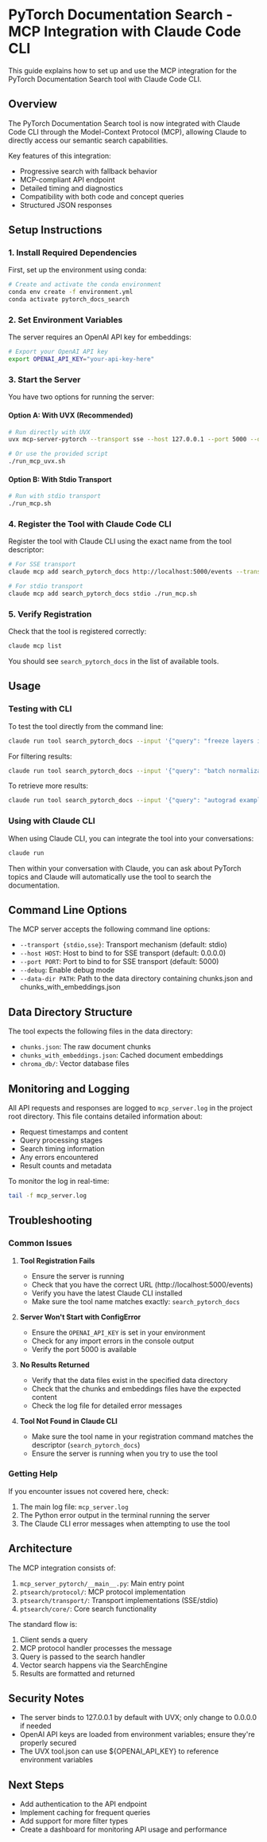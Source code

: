 # PyTorch Documentation Search - MCP Integration with Claude Code CLI

This guide explains how to set up and use the MCP integration for the PyTorch Documentation Search tool with Claude Code CLI.

## Overview

The PyTorch Documentation Search tool is now integrated with Claude Code CLI through the Model-Context Protocol (MCP), allowing Claude to directly access our semantic search capabilities.

Key features of this integration:
- Progressive search with fallback behavior
- MCP-compliant API endpoint
- Detailed timing and diagnostics
- Compatibility with both code and concept queries
- Structured JSON responses

## Setup Instructions

### 1. Install Required Dependencies

First, set up the environment using conda:

```bash
# Create and activate the conda environment
conda env create -f environment.yml
conda activate pytorch_docs_search
```

### 2. Set Environment Variables

The server requires an OpenAI API key for embeddings:

```bash
# Export your OpenAI API key
export OPENAI_API_KEY="your-api-key-here"
```

### 3. Start the Server

You have two options for running the server:

#### Option A: With UVX (Recommended)

```bash
# Run directly with UVX
uvx mcp-server-pytorch --transport sse --host 127.0.0.1 --port 5000 --data-dir ./data

# Or use the provided script
./run_mcp_uvx.sh
```

#### Option B: With Stdio Transport

```bash
# Run with stdio transport
./run_mcp.sh
```

### 4. Register the Tool with Claude Code CLI

Register the tool with Claude CLI using the exact name from the tool descriptor:

```bash
# For SSE transport
claude mcp add search_pytorch_docs http://localhost:5000/events --transport sse

# For stdio transport
claude mcp add search_pytorch_docs stdio ./run_mcp.sh
```

### 5. Verify Registration

Check that the tool is registered correctly:

```bash
claude mcp list
```

You should see `search_pytorch_docs` in the list of available tools.

## Usage

### Testing with CLI

To test the tool directly from the command line:

```bash
claude run tool search_pytorch_docs --input '{"query": "freeze layers in PyTorch"}'
```

For filtering results:

```bash
claude run tool search_pytorch_docs --input '{"query": "batch normalization", "filter": "code"}'
```

To retrieve more results:

```bash
claude run tool search_pytorch_docs --input '{"query": "autograd example", "num_results": 10}'
```

### Using with Claude CLI

When using Claude CLI, you can integrate the tool into your conversations:

```bash
claude run
```

Then within your conversation with Claude, you can ask about PyTorch topics and Claude will automatically use the tool to search the documentation.

## Command Line Options

The MCP server accepts the following command line options:

- `--transport {stdio,sse}`: Transport mechanism (default: stdio)
- `--host HOST`: Host to bind to for SSE transport (default: 0.0.0.0)
- `--port PORT`: Port to bind to for SSE transport (default: 5000)
- `--debug`: Enable debug mode
- `--data-dir PATH`: Path to the data directory containing chunks.json and chunks_with_embeddings.json

## Data Directory Structure

The tool expects the following files in the data directory:
- `chunks.json`: The raw document chunks
- `chunks_with_embeddings.json`: Cached document embeddings
- `chroma_db/`: Vector database files

## Monitoring and Logging

All API requests and responses are logged to `mcp_server.log` in the project root directory. This file contains detailed information about:

- Request timestamps and content
- Query processing stages
- Search timing information
- Any errors encountered
- Result counts and metadata

To monitor the log in real-time:

```bash
tail -f mcp_server.log
```

## Troubleshooting

### Common Issues

1. **Tool Registration Fails**
   - Ensure the server is running
   - Check that you have the correct URL (http://localhost:5000/events)
   - Verify you have the latest Claude CLI installed
   - Make sure the tool name matches exactly: `search_pytorch_docs`

2. **Server Won't Start with ConfigError**
   - Ensure the `OPENAI_API_KEY` is set in your environment
   - Check for any import errors in the console output
   - Verify the port 5000 is available

3. **No Results Returned**
   - Verify that the data files exist in the specified data directory
   - Check that the chunks and embeddings files have the expected content
   - Check the log file for detailed error messages

4. **Tool Not Found in Claude CLI**
   - Make sure the tool name in your registration command matches the descriptor (`search_pytorch_docs`)
   - Ensure the server is running when you try to use the tool

### Getting Help

If you encounter issues not covered here, check:
1. The main log file: `mcp_server.log`
2. The Python error output in the terminal running the server
3. The Claude CLI error messages when attempting to use the tool

## Architecture

The MCP integration consists of:

1. `mcp_server_pytorch/__main__.py`: Main entry point
2. `ptsearch/protocol/`: MCP protocol implementation
3. `ptsearch/transport/`: Transport implementations (SSE/stdio)
4. `ptsearch/core/`: Core search functionality

The standard flow is:
1. Client sends a query
2. MCP protocol handler processes the message
3. Query is passed to the search handler
4. Vector search happens via the SearchEngine
5. Results are formatted and returned

## Security Notes

- The server binds to 127.0.0.1 by default with UVX; only change to 0.0.0.0 if needed
- OpenAI API keys are loaded from environment variables; ensure they're properly secured
- The UVX tool.json can use ${OPENAI_API_KEY} to reference environment variables

## Next Steps

- Add authentication to the API endpoint
- Implement caching for frequent queries
- Add support for more filter types
- Create a dashboard for monitoring API usage and performance